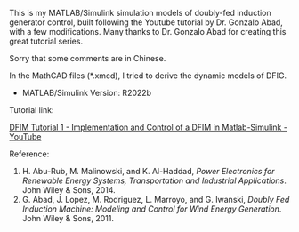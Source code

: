 This is my MATLAB/Simulink simulation models of doubly-fed induction generator control, built following the Youtube tutorial by Dr. Gonzalo Abad, with a few modifications. Many thanks to Dr. Gonzalo Abad for creating this great tutorial series. 

Sorry that some comments are in Chinese. 

In the MathCAD files (*.xmcd), I tried to derive the dynamic models of DFIG. 

- MATLAB/Simulink Version: R2022b

Tutorial link:

[DFIM Tutorial 1 - Implementation and Control of a DFIM in Matlab-Simulink - YouTube](https://www.youtube.com/watch?v=ddHO1D6_FAw&list=PLqepZUuyemmHFf9KTcc4TWzhasTjNgjMc&index=3)


Reference:
1. H. Abu-Rub, M. Malinowski, and K. Al-Haddad, _Power Electronics for Renewable Energy Systems, Transportation and Industrial Applications_. John Wiley & Sons, 2014.
2. G. Abad, J. Lopez, M. Rodriguez, L. Marroyo, and G. Iwanski, _Doubly Fed Induction Machine: Modeling and Control for Wind Energy Generation_. John Wiley & Sons, 2011.
